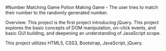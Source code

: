 #Number Matching Game
Potion Making Game - The user tries to match their number to the randomly generated number.

Overview: 
This project is the first project introducing jQuery. This project explores the basic concepts of DOM manipulation, on-click events, and basic GUI building, and deepening an understanding of JavaScript scope. 

This project utilizes HTML5, CSS3, Bootstrap, JavaScript, jQuery. 


